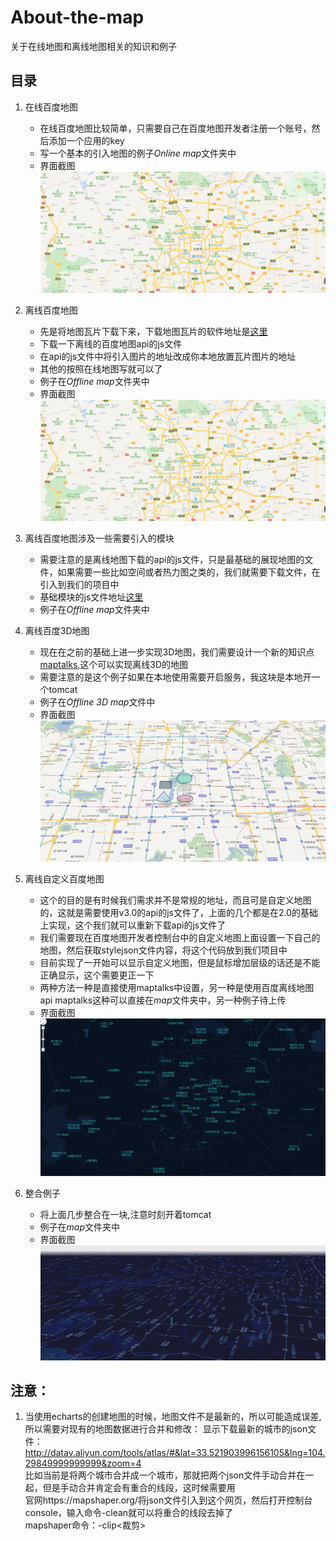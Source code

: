# About-the-map
关于在线地图和离线地图相关的知识和例子  
## 目录
1. 在线百度地图  
    * 在线百度地图比较简单，只需要自己在百度地图开发者注册一个账号，然后添加一个应用的key  
    * 写一个基本的引入地图的例子*Online map*文件夹中
    * 界面截图
    ![在线百度地图](./img/Online-map.png)

2. 离线百度地图  
    * 先是将地图瓦片下载下来，下载地图瓦片的软件地址是[这里](https://github.com/jiazheng/BaiduMapTileCutter)
    * 下载一下离线的百度地图api的js文件  
    * 在api的js文件中将引入图片的地址改成你本地放置瓦片图片的地址  
    * 其他的按照在线地图写就可以了
    * 例子在*Offline map*文件夹中
    * 界面截图
    ![离线百度地图](./img/Online-map.png)

3. 离线百度地图涉及一些需要引入的模块  
    * 需要注意的是离线地图下载的api的js文件，只是最基础的展现地图的文件，如果需要一些比如空间或者热力图之类的，我们就需要下载文件，在引入到我们的项目中
    * 基础模块的js文件地址[这里](https://lbsyun.baidu.com/index.php?title=jspopular3.0/openlibrary)
    * 例子在*Offline map*文件夹中

4. 离线百度3D地图  
    * 现在在之前的基础上进一步实现3D地图，我们需要设计一个新的知识点[maptalks](http://maptalks.org/),这个可以实现离线3D的地图
    * 需要注意的是这个例子如果在本地使用需要开启服务，我这块是本地开一个tomcat
    * 例子在*Offline 3D map*文件中
    * 界面截图
    ![离线百度3D地图](./img/Offline-3D-map.png)

5. 离线自定义百度地图  
    * 这个的目的是有时候我们需求并不是常规的地址，而且可是自定义地图的，这就是需要使用v3.0的api的js文件了，上面的几个都是在2.0的基础上实现，这个我们就可以重新下载api的js文件了
    * 我们需要现在百度地图开发者控制台中的自定义地图上面设置一下自己的地图，然后获取stylejson文件内容，将这个代码放到我们项目中  
    * 目前实现了一开始可以显示自定义地图，但是鼠标增加层级的话还是不能正确显示，这个需要更正一下
    * 两种方法一种是直接使用maptalks中设置，另一种是使用百度离线地图api maptalks这种可以直接在*map*文件夹中，另一种例子待上传
    * 界面截图
    ![离线自定义百度地图](./img/Custom-map.png)
6. 整合例子
    * 将上面几步整合在一块,注意时刻开着tomcat
    * 例子在*map*文件夹中
    * 界面截图
    ![离线百度3D地图](./img/map.png)
    
## 注意：
1. 当使用echarts的创建地图的时候，地图文件不是最新的，所以可能造成误差,所以需要对现有的地图数据进行合并和修改：
    显示下载最新的城市的json文件：http://datav.aliyun.com/tools/atlas/#&lat=33.521903996156105&lng=104.29849999999999&zoom=4</br>
    比如当前是将两个城市合并成一个城市，那就把两个json文件手动合并在一起，但是手动合并肯定会有重合的线段，这时候需要用</br>
    官网https://mapshaper.org/将json文件引入到这个网页，然后打开控制台console，输入命令-clean就可以将重合的线段去掉了</br>
    mapshaper命令：-clip<裁剪>
